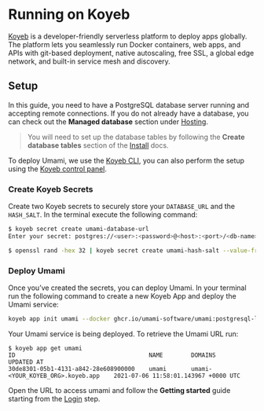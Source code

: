 # Running on Koyeb

[Koyeb](https://www.koyeb.com) is a developer-friendly serverless platform to deploy apps globally. The platform lets you seamlessly run Docker containers, web apps, and APIs with git-based deployment, native autoscaling, free SSL, a global edge network, and built-in service mesh and discovery.

## Setup

In this guide, you need to have a PostgreSQL database server running and accepting remote connections. If you do not already have a database, you can check out the **Managed database** section under [Hosting](/docs/hosting).

>You will need to set up the database tables by following the **Create database tables** section of the [Install](/docs/install) docs.

To deploy Umami, we use the [Koyeb CLI](https://github.com/koyeb/koyeb-cli), you can also perform the setup using the [Koyeb control panel](https://app.koyeb.com).

### Create Koyeb Secrets

Create two Koyeb secrets to securely store your `DATABASE_URL` and the `HASH_SALT`. In the terminal execute the following command:

```sh
$ koyeb secret create umami-database-url
Enter your secret: postgres://<user>:<password>@<host>:<port>/<db-name>?sslmode=require

$ openssl rand -hex 32 | koyeb secret create umami-hash-salt --value-from-stdin
```

### Deploy Umami

Once you’ve created the secrets, you can deploy Umami. In your terminal run the following command to create a new Koyeb App and deploy the Umami service:

```sh
koyeb app init umami --docker ghcr.io/umami-software/umami:postgresql-latest --ports 3000:http --routes /:3000 --env DATABASE_URL=@umami-database-url --env HASH_SALT=@umami-hash-salt
```

Your Umami service is being deployed. To retrieve the Umami URL run:

```
$ koyeb app get umami
ID                                  	NAME     	DOMAINS                         	UPDATED AT
30de8301-05b1-4131-a842-28e608900000	umami   	umami-<YOUR_KOYEB_ORG>.koyeb.app	2021-07-06 11:58:01.143967 +0000 UTC
```

Open the URL to access umami and follow the **Getting started** guide starting from the [Login](/docs/login) step.
